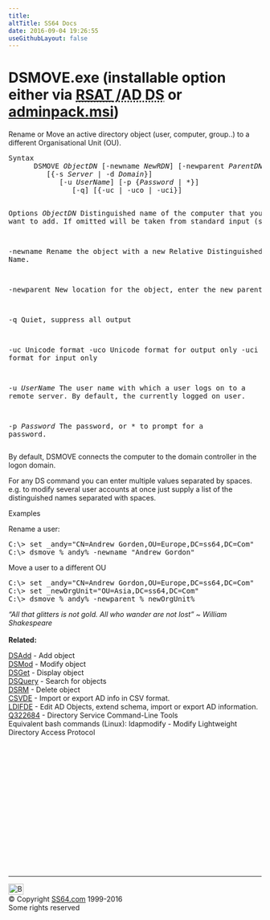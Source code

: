 ```yaml
---
title:
altTitle: SS64 Docs
date: 2016-09-04 19:26:55
useGithubLayout: false
---
```

<!-- #BeginLibraryItem "/Library/head_nt.lbi" --><!-- #EndLibraryItem --><h1>DSMOVE.exe (installable option either via <abbr title="Remote Server Administrative Tools / Active Directory Domain Services"><a href="../links/windows.html">RSAT</a> /AD DS</abbr> or <a href="../links/windows.html">adminpack.msi</a>)</h1>
<p>Rename or Move an active directory object  (user, computer, group..) to a different Organisational Unit (OU).</p>
<pre>Syntax
      DSMOVE <i>ObjectDN</i> [-newname <i>NewRDN</i>] [-newparent <i>ParentDN</i>]
         [{-s <i>Server</i> | -d <i>Domain</i>}]
            [-u <i>UserName</i>] [-p {<i>Password</i> | *}]
               [-q] [{-uc | -uco | -uci}]

Options
   <i>ObjectDN</i>   Distinguished name of the computer that you want to add.
              If omitted will be taken from standard input (stdin)

   -newname   Rename the object with a new Relative Distinguished Name.

   -newparent New location for the object, enter the new parent DN.

   -q         Quiet, suppress all output

   -uc        Unicode format
   -uco       Unicode format for output only
   -uci       Unicode format for input only

   -u <i>UserName</i> The user name with which a user logs on to a remote server.
               By default, the currently logged on user.

   -p <i>Password</i> The password, or * to prompt for a password.</pre>
<p> By default, DSMOVE connects the computer to the domain controller in the logon domain.</p>
<p>For any DS command you can enter multiple values separated by spaces.<br>
e.g. to modify several user accounts at once just supply a list of the distinguished names separated with spaces.</p>
<p>Examples</p>
<p>Rename a user:</p>
<pre>C:\&gt; set _andy="CN=Andrew Gorden,OU=Europe,DC=ss64,DC=Com"
C:\&gt; dsmove %_andy% -newname "Andrew Gordon"
</pre>
<p>Move a user to a different OU </p>
<pre>C:\&gt; set _andy="CN=Andrew Gordon,OU=Europe,DC=ss64,DC=Com"
C:\&gt; set _newOrgUnit="OU=Asia,DC=ss64,DC=Com"
C:\&gt; dsmove %_andy% -newparent %_newOrgUnit%</pre>
<p><i class="quote">“All that glitters is not gold. All who wander are not lost” ~  William Shakespeare</i><br>
 <br>
<b>Related:</b></p>
<p> <a href="dsadd.html">DSAdd</a> - Add object<br>
<a href="dsmod.html">DSMod</a> - Modify object<br>
<a href="dsget.html">DSGet</a> - Display object <br>
<a href="dsquery.html">DSQuery</a> - Search for objects <br>
<a href="dsrm.html">DSRM</a> - Delete object<br>
<a href="csvde.html">CSVDE</a> - Import or export AD info in CSV format.<br>
<a href="csvde.html">LDIFDE</a> - Edit AD Objects, extend schema, import or export AD information. <br>
<a href="https://support.microsoft.com/kb/322684">Q322684</a> - Directory Service Command-Line Tools
<br>
Equivalent bash commands (Linux):
ldapmodify - Modify Lightweight Directory Access Protocol</p><!-- #BeginLibraryItem "/Library/foot_nt.lbi" --><p>
<!-- windows300 -->
<ins class="adsbygoogle" style="display:inline-block;width:300px;height:250px" data-ad-client="ca-pub-6140977852749469" data-ad-slot="7649547908"></ins>
<script>
(adsbygoogle = window.adsbygoogle || []).push({});
</script></p>
<hr>
<div id="bl" class="footer"><a href="dsmove.html#"><img src="../images/top.png" width="30" height="22" alt="Back to the Top"></a></div>
<div id="br" class="footer, tagline">© Copyright <a href="../index.html">SS64.com</a> 1999-2016<br>
Some rights reserved</div><!-- #EndLibraryItem -->

